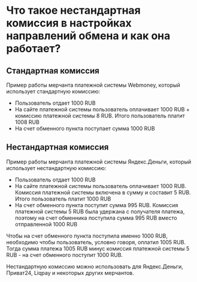 # Что такое нестандартная комиссия в настройках направлений обмена и как она работает?

## Стандартная комиссия

Пример работы мерчанта платежной системы Webmoney, который использует стандартную комиссию:

* Пользователь отдает 1000 RUB
* На сайте платежной системы пользователь оплачивает 1000 RUB + комиссию платежной системы 8 RUB. Итого пользователь платит 1008 RUB
* На счет обменного пункта поступает сумма 1000 RUB

## Нестандартная комиссия

Пример работы мерчанта платежной системы Яндекс.Деньги, который использует нестандартную комиссию:

* Пользователь отдает 1000 RUB
* На сайте платежной системы пользователь оплачивает 1000 RUB. Комиссия платежной системы включена в сумму и составит 5 RUB. Итого пользователь платит 1000 RUB
* На счет обменного пункта поступит сумма 995 RUB. Комиссия платежной системы 5 RUB была удержана с получателя платежа, поэтому на счет обменника поступила сумма 995 RUB вместо отправленной 1000 RUB

Чтобы на счет обменного пункта поступила именно 1000 RUB, необходимо чтобы пользователь, условно говоря, оплатил 1005 RUB. Тогда сумма платежа 1005 RUB минус комиссия платежной системы 5 RUB - на счет обменного поступит 1000 RUB.

Нестандартную комиссию можно использовать для Яндекс.Деньги, Приват24, Liqpay и некоторых других мерчантов.
